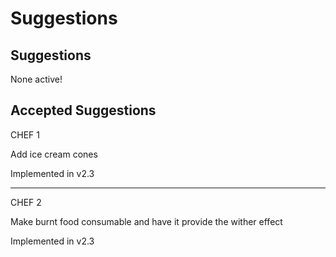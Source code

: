 # Suggestions

## Suggestions

None active!


## Accepted Suggestions

CHEF 1

Add ice cream cones

Implemented in v2.3

---------------------------

CHEF 2

Make burnt food consumable and have it provide the wither effect

Implemented in v2.3